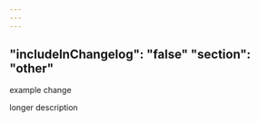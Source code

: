 ```yaml
---
---
---
```

"includeInChangelog": "false"
"section": "other"
---

example change

longer description
